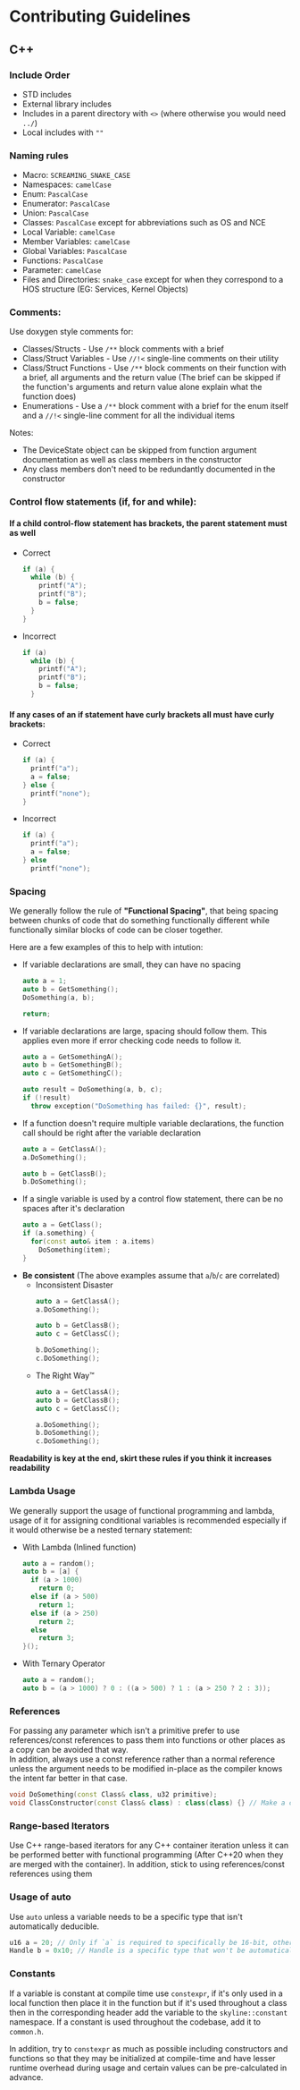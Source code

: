 # Contributing Guidelines

## C++
### Include Order
* STD includes
* External library includes
* Includes in a parent directory with `<>` (where otherwise you would need `../`)
* Local includes with `""`

### Naming rules
* Macro: `SCREAMING_SNAKE_CASE`
* Namespaces: `camelCase`
* Enum: `PascalCase`
* Enumerator: `PascalCase`
* Union: `PascalCase`
* Classes: `PascalCase` except for abbreviations such as OS and NCE
* Local Variable: `camelCase`
* Member Variables: `camelCase`
* Global Variables: `PascalCase`
* Functions: `PascalCase`
* Parameter: `camelCase`
* Files and Directories: `snake_case` except for when they correspond to a HOS structure (EG: Services, Kernel Objects)

### Comments:
Use doxygen style comments for:
* Classes/Structs - Use `/**` block comments with a brief
* Class/Struct Variables - Use `//!<` single-line comments on their utility 
* Class/Struct Functions - Use `/**` block comments on their function with a brief, all arguments and the return value (The brief can be skipped if the function's arguments and return value alone explain what the function does)
* Enumerations - Use a `/**` block comment with a brief for the enum itself and a `//!<` single-line comment for all the individual items

Notes: 
* The DeviceState object can be skipped from function argument documentation as well as class members in the constructor
* Any class members don't need to be redundantly documented in the constructor

### Control flow statements (if, for and while):
#### If a child control-flow statement has brackets, the parent statement must as well
* Correct
  ```cpp
  if (a) {
    while (b) {
      printf("A");
      printf("B");
      b = false;
    }
  }
  ```
* Incorrect
  ```cpp
  if (a)
    while (b) {
      printf("A");
      printf("B");
      b = false;
    }
  ```

#### If any cases of an if statement have curly brackets all must have curly brackets:
* Correct
  ```cpp
  if (a) {
    printf("a");
    a = false;
  } else {
    printf("none");
  }
  ```
* Incorrect
  ```cpp
  if (a) {
    printf("a");
    a = false;
  } else
    printf("none");
  ```

### Spacing
We generally follow the rule of **"Functional Spacing"**, that being spacing between chunks of code that do something functionally different while functionally similar blocks of code can be closer together.

Here are a few examples of this to help with intution:
* If variable declarations are small, they can have no spacing
  ```cpp
  auto a = 1;
  auto b = GetSomething();
  DoSomething(a, b);

  return;
  ```
* If variable declarations are large, spacing should follow them. This applies even more if error checking code needs to follow it.
  ```cpp
  auto a = GetSomethingA();
  auto b = GetSomethingB();
  auto c = GetSomethingC();

  auto result = DoSomething(a, b, c);
  if (!result)
    throw exception("DoSomething has failed: {}", result);
  ```
* If a function doesn't require multiple variable declarations, the function call should be right after the variable declaration
  ```cpp
  auto a = GetClassA();
  a.DoSomething();

  auto b = GetClassB();
  b.DoSomething();
  ```
* If a single variable is used by a control flow statement, there can be no spaces after it's declaration
  ```cpp
  auto a = GetClass();
  if (a.something) {
    for(const auto& item : a.items)
      DoSomething(item);
  }
  ```
* **Be consistent** (The above examples assume that `a`/`b`/`c` are correlated)
  * Inconsistent Disaster
    ```cpp
    auto a = GetClassA();
    a.DoSomething();

    auto b = GetClassB();
    auto c = GetClassC();

    b.DoSomething();
    c.DoSomething();
    ```
  * The Right Way:tm:
    ```cpp
    auto a = GetClassA();
    auto b = GetClassB();
    auto c = GetClassC();

    a.DoSomething();
    b.DoSomething();
    c.DoSomething();
    ```
**Readability is key at the end, skirt these rules if you think it increases readability**

### Lambda Usage
We generally support the usage of functional programming and lambda, usage of it for assigning conditional variables is recommended especially if it would otherwise be a nested ternary statement:
* With Lambda (Inlined function)
  ```cpp
  auto a = random();
  auto b = [a] {
    if (a > 1000)
      return 0;
    else if (a > 500)
      return 1;
    else if (a > 250)
      return 2;
    else
      return 3;
  }();
  ```
* With Ternary Operator
  ```cpp
  auto a = random();
  auto b = (a > 1000) ? 0 : ((a > 500) ? 1 : (a > 250 ? 2 : 3)); 
  ```

### References
For passing any parameter which isn't a primitive prefer to use references/const references to pass them into functions or other places as a copy can be avoided that way.  
In addition, always use a const reference rather than a normal reference unless the argument needs to be modified in-place as the compiler knows the intent far better in that case.
```cpp
void DoSomething(const Class& class, u32 primitive);
void ClassConstructor(const Class& class) : class(class) {} // Make a copy directly from a `const reference` for class member initialization
```

### Range-based Iterators
Use C++ range-based iterators for any C++ container iteration unless it can be performed better with functional programming (After C++20 when they are merged with the container). In addition, stick to using references/const references using them

### Usage of auto
Use `auto` unless a variable needs to be a specific type that isn't automatically deducible.
```cpp
u16 a = 20; // Only if `a` is required to specifically be 16-bit, otherwise integers should be auto
Handle b = 0x10; // Handle is a specific type that won't be automatically assigned
```

### Constants
If a variable is constant at compile time use `constexpr`, if it's only used in a local function then place it in the function but if it's used throughout a class then in the corresponding header add the variable to the `skyline::constant` namespace. If a constant is used throughout the codebase, add it to `common.h`.

In addition, try to `constexpr` as much as possible including constructors and functions so that they may be initialized at compile-time and have lesser runtime overhead during usage and certain values can be pre-calculated in advance.
